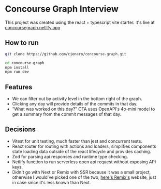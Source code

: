 # Concourse Graph Interview

This project was created using the react + typescript vite starter. It's live at [concoursegraph.netlify.app](https://concoursegraph.netlify.app)

## How to run

```bash
git clone https://github.com/cjenaro/concourse-graph.git
```

```bash
cd concourse-graph
npm install
npm run dev
```

## Features

- We can filter out by activity level in the bottom right of the graph.
- Clicking any day will provide details of the commits in that day.
- "What was worked on this day?" CTA uses OpenAPI's 4o-mini model to get a summary from the commit messages of that day.

## Decisions

- Vitest for unit testing, much faster than jest and concurrent tests.
- React router for routing with actions and loaders, simplifies components state loading data outside of the react lifecycle and provides caching.
- Zod for parsing api responses and runtime type checking.
- Netlify function to run serverless open api request without exposing API keys.
- Didn't go with Next or Remix with SSR because it was a small project, otherwise I would've picked one of the two, [here's Remix's](https://remix.run/) website, just in case since it's less known than Next.
